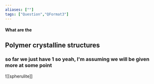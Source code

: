 ```yaml
---
aliases: [""]
tags: ["Question","QFormat3"]
---
```


#### What are the
## Polymer crystalline structures
### so far we just have 1 so yeah, I'm assuming we will be given more at some point

![[spherulite]]
